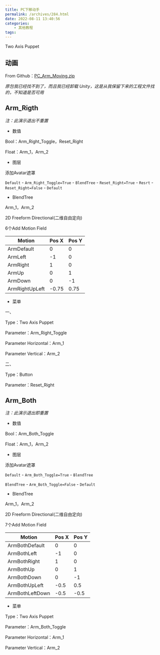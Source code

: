 ```yaml
---
title: PC下移动手
permalink: /archives/284.html
date: 2022-08-11 13:40:56
categories:
    - 其他教程
tags:
---
```


Two Axis Puppet

## 动画

From Github：[PC_Arm_Moving.zip](https://raw.githubusercontent.com/yexca-VRChat/yexca-VRChat.github.io/main/file/PC_Arm_Moving.zip)

*原包我已经找不到了，而且我已经卸载 Unity，这是从我保留下来的工程文件找的，不知道是否可用*

## Arm_Rigth

*注：此演示退出不重置*

* 数值

Bool：Arm_Right_Toggle，Reset_Right

Float：Arm_1，Arm_2

* 图层

添加Avatar遮罩

`Default` - `Arm_Right_Toggle=True` - `BlendTree` - `Reset_Right=True` - `Resrt` - `Reset_Right=False` - `Default`

* BlendTree

Arm_1，Arm_2

2D Freeform Directional(二维自由定向)

6个Add Motion Field

| Motion         | Pos X | Pos Y |
| -------------- | ----- | ----- |
| ArmDefault     | 0     | 0     |
| ArmLeft        | -1    | 0     |
| ArmRight       | 1     | 0     |
| ArmUp          | 0     | 1     |
| ArmDown        | 0     | -1    |
| ArmRightUpLeft | -0.75 | 0.75  |

* 菜单

一、

Type：Two Axis Puppet

Parameter：Arm_Right_Toggle

Parameter Horizontal：Arm_1

Parameter Vertical：Arm_2

二、

Type：Button

Parameter：Reset_Right

## Arm_Both

*注：此演示退出即重置*

* 数值

Bool：Arm_Both_Toggle

Float：Arm_1，Arm_2

* 图层

添加Avatar遮罩

`Default` - `Arm_Both_Toggle=True` - `BlendTree`

`BlendTree` - `Arm_Both_Toggle=False` - `Default`

* BlendTree

Arm_1，Arm_2

2D Freeform Directional(二维自由定向)

7个Add Motion Field

| Motion          | Pos X | Pos Y |
| --------------- | ----- | ----- |
| ArmBothDefault  | 0     | 0     |
| ArmBothLeft     | -1    | 0     |
| ArmBothRight    | 1     | 0     |
| ArmBothUp       | 0     | 1     |
| ArmBothDown     | 0     | -1    |
| ArmBothUpLeft   | -0.5  | 0.5   |
| ArmBothLeftDown | -0.5  | -0.5  |

* 菜单

Type：Two Axis Puppet

Parameter：Arm_Both_Toggle

Parameter Horizontal：Arm_1

Parameter Vertical：Arm_2

